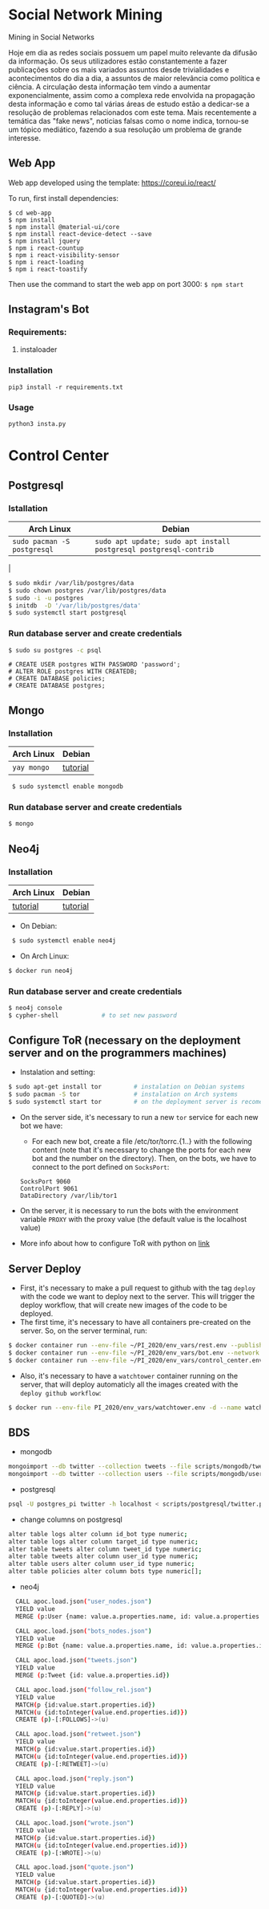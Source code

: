 # Social Network Mining
 
Mining in Social Networks

Hoje em dia as redes sociais possuem um papel muito relevante da difusão da informação. Os seus utilizadores estão constantemente a fazer publicações sobre os mais variados assuntos desde trivialidades e acontecimentos do dia a dia, a assuntos de maior relevância como política e ciência. A circulação desta informação tem vindo a aumentar exponencialmente, assim como a complexa rede envolvida na propagação desta informação e como tal várias áreas de estudo estão a dedicar-se a resolução de problemas relacionados com este tema. Mais recentemente a temática das "fake news", noticias falsas como o nome indica, tornou-se um tópico mediático, fazendo a sua resolução um problema de grande interesse.

## Web App

Web app developed using the template: https://coreui.io/react/

To run, first install dependencies:
```
$ cd web-app
$ npm install
$ npm install @material-ui/core
$ npm install react-device-detect --save
$ npm install jquery
$ npm i react-countup
$ npm i react-visibility-sensor
$ npm i react-loading
$ npm i react-toastify
```
Then use the command to start the web app on port 3000:
`$ npm start`

## Instagram's Bot

### Requirements:

1. instaloader
    

### Installation

`pip3 install -r requirements.txt `


### Usage

` python3 insta.py `


# Control Center
## Postgresql
### Istallation

| Arch Linux | Debian |
| ---------- | ------ |
| `sudo pacman -S postgresql` | `sudo apt update; sudo apt install postgresql postgresql-contrib`
 |

 ```bash
 $ sudo mkdir /var/lib/postgres/data
 $ sudo chown postgres /var/lib/postgres/data
 $ sudo -i -u postgres
 $ initdb  -D '/var/lib/postgres/data'
 $ sudo systemctl start postgresql
 ```

### Run database server and create credentials
 ```bash
 $ sudo su postgres -c psql
 ```
 ```postgres
 # CREATE USER postgres WITH PASSWORD 'password';
 # ALTER ROLE postgres WITH CREATEDB; 
 # CREATE DATABASE policies;
 # CREATE DATABASE postgres;
 ```

## Mongo
### Installation
| Arch Linux | Debian |
| ---------- | ------ |
| `yay mongo` | [tutorial](https://docs.mongodb.com/manual/tutorial/install-mongodb-on-ubuntu/)

```bash
 $ sudo systemctl enable mongodb
```

### Run database server and create credentials
 ```bash
 $ mongo
 ```

## Neo4j
### Installation
| Arch Linux | Debian |
| ---------- | ------ |
| [tutorial](https://neo4j.com/developer/docker-run-neo4j/) | [tutorial](https://neo4j.com/docs/operations-manual/current/installation/linux/)

 - On Debian:
```bash
 $ sudo systemctl enable neo4j
```

 - On Arch Linux:
 ```bash
 $ docker run neo4j
 ```

### Run database server and create credentials
 ```bash
 $ neo4j console 
 $ cypher-shell            # to set new password
 ```

## Configure ToR (necessary on the deployment server and on the programmers machines)
 - Instalation and setting:
 ```bash
 $ sudo apt-get install tor         # instalation on Debian systems
 $ sudo pacman -S tor               # instalation on Arch systems
 $ sudo systemctl start tor         # on the deployment server is recomended to enable the service instead of starting it each time the machine boots
 ```

 - On the server side, it's necessary to run a new `tor` service for each new bot we have:
   - For each new bot, create a file /etc/tor/torrc.{1..<number of bots>} with the following content (note that it's necessary to change the ports for each new bot and the number on the directory). Then, on the bots, we have to connect to the port defined on `SocksPort`:
   ```
   SocksPort 9060
   ControlPort 9061
   DataDirectory /var/lib/tor1
   ```

 - On the server, it is necessary to run the bots with the environment variable `PROXY` with the proxy value (the default value is the localhost value)
 - More info about how to configure ToR with python on [link](https://medium.com/@jasonrigden/using-tor-with-the-python-request-library-79015b2606cb)


## Server Deploy
 - First, it's necessary to make a pull request to github with the tag `deploy` with the code we want to deploy next to the server. This will trigger the deploy workflow, that will create new images of the code to be deployed.
 - The first time, it's necessary to have all containers pre-created on the server. So, on the server terminal, run:
 ```bash
 $ docker container run --env-file ~/PI_2020/env_vars/rest.env --publish 7000:7000 --detach --name rest docker.pkg.github.com/detiuaveiro/social-network-mining/rest                # run the rest container
 $ docker container run --env-file ~/PI_2020/env_vars/bot.env --network host --detach --name bot docker.pkg.github.com/detiuaveiro/social-network-mining/bot                # run the bot container
 $ docker container run --env-file ~/PI_2020/env_vars/control_center.env --detach --name control_center docker.pkg.github.com/detiuaveiro/social-network-mining/control_center                # run the control center container
 
 ```
 - Also, it's necessary to have a `watchtower` container running on the server, that will deploy automaticly all the images created with the `deploy github workflow`:
 ```bash
 $ docker run --env-file PI_2020/env_vars/watchtower.env -d --name watchtower -v /var/run/docker.sock:/var/run/docker.sock -v ~/.docker/config.json:/config.json containrrr/watchtower
 ```

## BDS
- mongodb
```bash
mongoimport --db twitter --collection tweets --file scripts/mongodb/tweets.json -u user -p password
mongoimport --db twitter --collection users --file scripts/mongodb/users.json -u user -p password
```
- postgresql
```bash
psql -U postgres_pi twitter -h localhost < scripts/postgresql/twitter.pgsql 
```

- change columns on postgresql
```bash
alter table logs alter column id_bot type numeric;
alter table logs alter column target_id type numeric;
alter table tweets alter column tweet_id type numeric;
alter table tweets alter column user_id type numeric;
alter table users alter column user_id type numeric;
alter table policies alter column bots type numeric[];  
```

- neo4j
```bash
  CALL apoc.load.json("user_nodes.json")
  YIELD value
  MERGE (p:User {name: value.a.properties.name, id: value.a.properties.id, username: value.a.properties.username})
```
```bash
  CALL apoc.load.json("bots_nodes.json")
  YIELD value
  MERGE (p:Bot {name: value.a.properties.name, id: value.a.properties.id, username: value.a.properties.username})
```
```bash
  CALL apoc.load.json("tweets.json")
  YIELD value
  MERGE (p:Tweet {id: value.a.properties.id})
```
```bash
  CALL apoc.load.json("follow_rel.json")
  YIELD value
  MATCH(p {id:value.start.properties.id})
  MATCH(u {id:toInteger(value.end.properties.id)})
  CREATE (p)-[:FOLLOWS]->(u)
```
```bash
  CALL apoc.load.json("retweet.json")
  YIELD value
  MATCH(p {id:value.start.properties.id})
  MATCH(u {id:toInteger(value.end.properties.id)})
  CREATE (p)-[:RETWEET]->(u)
```
```bash
  CALL apoc.load.json("reply.json")
  YIELD value
  MATCH(p {id:value.start.properties.id})
  MATCH(u {id:toInteger(value.end.properties.id)})
  CREATE (p)-[:REPLY]->(u)
```
```bash
  CALL apoc.load.json("wrote.json")
  YIELD value
  MATCH(p {id:value.start.properties.id})
  MATCH(u {id:toInteger(value.end.properties.id)})
  CREATE (p)-[:WROTE]->(u)
```
```bash
  CALL apoc.load.json("quote.json")
  YIELD value
  MATCH(p {id:value.start.properties.id})
  MATCH(u {id:toInteger(value.end.properties.id)})
  CREATE (p)-[:QUOTED]->(u)
```